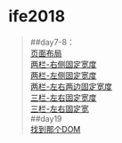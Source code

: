 # ife2018
> ##day7-8：  
[页面布局](https://spock504.github.io/ife2018/day7-8/task7-8.html)  
[两栏-右侧固定宽度](https://spock504.github.io/ife2018/day7-8/两栏-右侧固定宽度.html)  
[两栏-左侧固定宽度](https://spock504.github.io/ife2018/day7-8/两栏-左侧固定宽度.html)  
[两栏-左右两边固定宽度](https://spock504.github.io/ife2018/day7-8/两栏-左右两边固定宽度.html)  
[三栏-左右固定宽度](https://spock504.github.io/ife2018/day7-8/三栏-左右固定宽度.html)  
[三栏-左右固定宽](https://spock504.github.io/ife2018/day7-8/三栏-左中固定宽度.html)  
>##day19  
[找到那个DOM](https://spock504.github.io/IFE-2018/day19/%E6%89%BE%E5%88%B0%E9%82%A3%E4%B8%AADOM.html)
